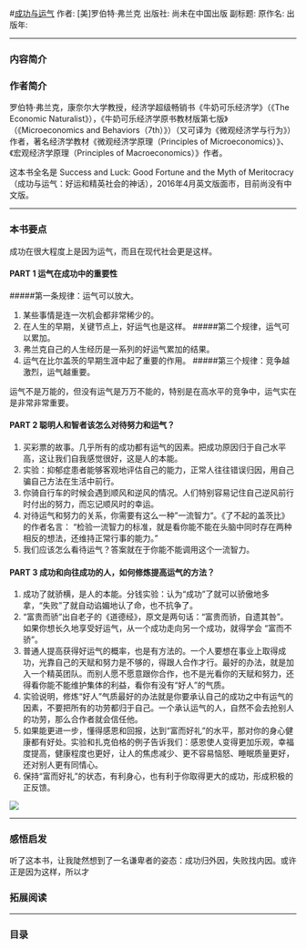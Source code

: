 #[成功与运气](https://)
作者:  [美]罗伯特·弗兰克
出版社: 尚未在中国出版
副标题: 
原作名: 
出版年: 
***
### 内容简介 

### 作者简介 
罗伯特·弗兰克，康奈尔大学教授，经济学超级畅销书《牛奶可乐经济学》（《The Economic Naturalist》），《牛奶可乐经济学原书教材版第七版》（《Microeconomics and Behaviors（7th）》）（又可译为《微观经济学与行为》）作者，著名经济学教材《微观经济学原理（Principles of Microeconomics）》、《宏观经济学原理（Principles of Macroeconomics）》作者。

这本书全名是 Success and Luck: Good Fortune and the Myth of Meritocracy（成功与运气：好运和精英社会的神话），2016年4月英文版面市，目前尚没有中文版。
***
### 本书要点
成功在很大程度上是因为运气，而且在现代社会更是这样。

#### PART 1  运气在成功中的重要性
#####第一条规律：运气可以放大。
1. 某些事情是连一次机会都非常稀少的。
2. 在人生的早期，关键节点上，好运气也是这样。
#####第二个规律，运气可以累加。
1. 弗兰克自己的人生经历是一系列的好运气累加的结果。
2. 运气在比尔盖茨的早期生涯中起了重要的作用。
#####第三个规律：竞争越激烈，运气越重要。

运气不是万能的，但没有运气是万万不能的，特别是在高水平的竞争中，运气实在是非常非常重要。    

#### PART 2  聪明人和智者该怎么对待努力和运气？
1. 买彩票的故事。几乎所有的成功都有运气的因素。把成功原因归于自己水平高，这让我们自我感觉很好，这是人的本能。
2. 实验：抑郁症患者能够客观地评估自己的能力，正常人往往错误归因，用自己骗自己方法在生活中前行。
3. 你骑自行车的时候会遇到顺风和逆风的情况。人们特别容易记住自己逆风前行时付出的努力，而忘记顺风时的幸运。
4. 对待运气和努力的关系，你需要有这么一种”一流智力“。《了不起的盖茨比》的作者名言： “检验一流智力的标准，就是看你能不能在头脑中同时存在两种相反的想法，还维持正常行事的能力。”
5. 我们应该怎么看待运气？答案就在于你能不能调用这个一流智力。

#### PART 3  成功和向往成功的人，如何修炼提高运气的方法？
1. 成功了就骄横，是人的本能。分钱实验：认为“成功”了就可以骄傲地多拿，“失败”了就自动谄媚地认了命，也不抗争了。
2.  “富贵而骄”出自老子的《道德经》，原文是两句话：“富贵而骄，自遗其咎”。 如果你想长久地享受好运气，从一个成功走向另一个成功，就得学会 “富而不骄”。
3. 普通人提高获得好运气的概率，也是有方法的。一个人要想在事业上取得成功，光靠自己的天赋和努力是不够的，得跟人合作才行。最好的办法，就是加入一个精英团队。而别人愿不愿意跟你合作，也不是光看你的天赋和努力，还得看你能不能维护集体的利益，看你有没有“好人”的气质。
4.  实验说明，修炼“好人”气质最好的办法就是你要承认自己的成功之中有运气的因素，不要把所有的功劳都归于自己。一个承认运气的人，自然不会去抢别人的功劳，那么合作者就会信任他。
5. 如果能更进一步，懂得感恩和回报，达到“富而好礼”的水平，那对你的身心健康都有好处。实验和扎克伯格的例子告诉我们：感恩使人变得更加乐观，幸福度提高，健康程度也更好，让人的焦虑减少、更不容易恼怒、睡眠质量更好，还对别人更有同情心。
6. 保持“富而好礼”的状态，有利身心，也有利于你取得更大的成功，形成积极的正反馈。

![](./_image/2017-06-08-06-18-53.jpg)
***
### 感悟启发
听了这本书，让我陡然想到了一名谦卑者的姿态：成功归外因，失败找内因。或许正是因为这样，所以才

### 拓展阅读
***
### 目录
